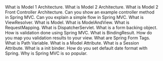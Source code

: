 What is Model 1 Architecture.
What is Model 2 Architecture.
What is Model 2 Front Controller Architecture.
Can you show an example controller method in Spring MVC.
Can you explain a simple flow in Spring MVC.
What is ViewResolver.
What is Model.
What is ModelAndView.
What is RequestMapping.
What is DispatcherServlet.
What is a form backing object.
How is validation done using Spring MVC.
What is BindingResult.
How do you map you validation results to your view.
What are Spring Form Tags.
What is Path Variable.
What is a Model Attribute.
What is a Session Attribute.
What is a init binder.
How do you set default date format with Spring.
Why is Spring MVC is so popular.
